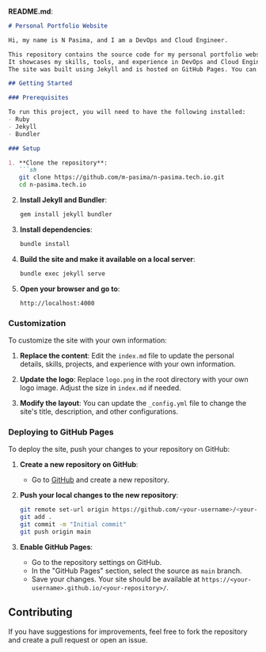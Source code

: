 **README.md**:
```markdown
# Personal Portfolio Website

Hi, my name is N Pasima, and I am a DevOps and Cloud Engineer.

This repository contains the source code for my personal portfolio website.
It showcases my skills, tools, and experience in DevOps and Cloud Engineering.
The site was built using Jekyll and is hosted on GitHub Pages. You can use this template to create your own portfolio website.

## Getting Started

### Prerequisites

To run this project, you will need to have the following installed:
- Ruby
- Jekyll
- Bundler

### Setup

1. **Clone the repository**:
   ```sh
   git clone https://github.com/m-pasima/n-pasima.tech.io.git
   cd n-pasima.tech.io
   ```

2. **Install Jekyll and Bundler**:
   ```sh
   gem install jekyll bundler
   ```

3. **Install dependencies**:
   ```sh
   bundle install
   ```

4. **Build the site and make it available on a local server**:
   ```sh
   bundle exec jekyll serve
   ```

5. **Open your browser and go to**:
   ```
   http://localhost:4000
   ```

### Customization

To customize the site with your own information:

1. **Replace the content**: Edit the `index.md` file to update the personal details, skills, projects, and experience with your own information.

2. **Update the logo**: Replace `logo.png` in the root directory with your own logo image. Adjust the size in `index.md` if needed.

3. **Modify the layout**: You can update the `_config.yml` file to change the site's title, description, and other configurations.

### Deploying to GitHub Pages

To deploy the site, push your changes to your repository on GitHub:

1. **Create a new repository on GitHub**:
   - Go to [GitHub](https://github.com) and create a new repository.

2. **Push your local changes to the new repository**:
   ```sh
   git remote set-url origin https://github.com/<your-username>/<your-repository>.git
   git add .
   git commit -m "Initial commit"
   git push origin main
   ```

3. **Enable GitHub Pages**:
   - Go to the repository settings on GitHub.
   - In the "GitHub Pages" section, select the source as `main` branch.
   - Save your changes. Your site should be available at `https://<your-username>.github.io/<your-repository>/`.

## Contributing

If you have suggestions for improvements, feel free to fork the repository and create a pull request or open an issue.




